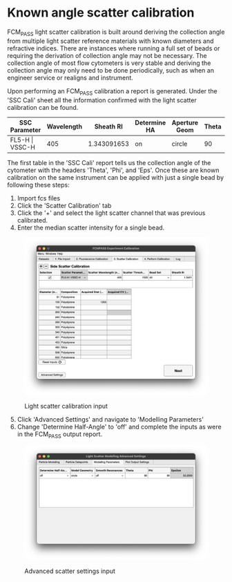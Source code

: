 # Known angle scatter calibration

FCM<sub>PASS</sub> light scatter calibration is built around deriving the collection angle from multiple light scatter reference materials with known diameters and refractive indices. There are instances where running a full set of beads or requiring the derivation of collection angle may not be necessary. The collection angle of most flow cytometers is very stable and deriving the collection angle may only need to be done periodically, such as when an engineer service or realigns and instrument.&#x20;

Upon performing an FCM<sub>PASS</sub> calibration a report is generated. Under the 'SSC Cali' sheet all the information confirmed with the light scatter calibration can be found.&#x20;

<table><thead><tr><th width="172">SSC Parameter</th><th width="124">Wavelength</th><th width="134">Sheath RI</th><th width="158">Determine HA</th><th width="152">Aperture Geom</th><th width="82">Theta</th><th width="69">Phi</th><th width="96">Epsilon</th><th width="140">Cali. Factor (nm^2)</th></tr></thead><tbody><tr><td>FL5-H | VSSC-H</td><td>405</td><td>1.343091653</td><td>on</td><td>circle</td><td>90</td><td>90</td><td>53.2</td><td>0.003651666</td></tr></tbody></table>

The first table in the 'SSC Cali' report tells us the collection angle of the cytometer with the headers 'Theta', 'Phi', and 'Eps'. Once these are known calibration on the same instrument can be applied with just a single bead by following these steps:

1. Import fcs files
2. Click the 'Scatter Calibration' tab
3. Click the '+' and select the light scatter channel that was previous calibrated.
4. Enter the median scatter intensity for a single bead.

<figure><img src="../../assets/examples-image (1).png" alt=""><figcaption><p>Light scatter calibration input</p></figcaption></figure>

5. Click 'Advanced Settings'  and navigate to 'Modelling Parameters'
6. Change 'Determine Half-Angle' to 'off' and complete the inputs as were in the FCM<sub>PASS</sub> output report.

<figure><img src="../../assets/examples-image.png" alt=""><figcaption><p>Advanced scatter settings input</p></figcaption></figure>

